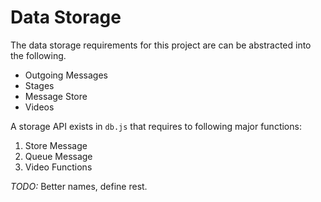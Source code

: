 # Data Storage

The data storage requirements for this project are can be abstracted into the following.

- Outgoing Messages
- Stages
- Message Store
- Videos

A storage API exists in `db.js` that requires to following major functions:

1. Store Message
2. Queue Message
3. Video Functions

*TODO:* Better names, define rest.